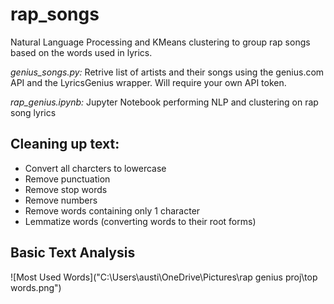 # rap_songs
Natural Language Processing and KMeans clustering to group rap songs based on the words used in lyrics.

*genius_songs.py:* 
Retrive list of artists and their songs using the genius.com API and the LyricsGenius wrapper. Will require your own API token.

*rap_genius.ipynb:* 
Jupyter Notebook performing NLP and clustering on rap song lyrics

## Cleaning up text:
  * Convert all charcters to lowercase
  * Remove punctuation
  * Remove stop words
  * Remove numbers
  * Remove words containing only 1 character
  * Lemmatize words (converting words to their root forms)
  
## Basic Text Analysis
![Most Used Words]("C:\Users\austi\OneDrive\Pictures\rap genius proj\top words.png")
